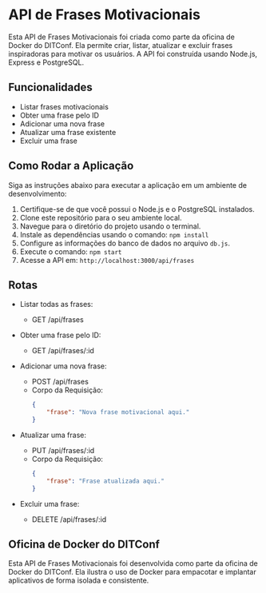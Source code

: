 # API de Frases Motivacionais

Esta API de Frases Motivacionais foi criada como parte da oficina de Docker do DITConf. Ela permite criar, listar, atualizar e excluir frases inspiradoras para motivar os usuários. A API foi construída usando Node.js, Express e PostgreSQL.

## Funcionalidades

- Listar frases motivacionais
- Obter uma frase pelo ID
- Adicionar uma nova frase
- Atualizar uma frase existente
- Excluir uma frase

## Como Rodar a Aplicação

Siga as instruções abaixo para executar a aplicação em um ambiente de desenvolvimento:

1. Certifique-se de que você possui o Node.js e o PostgreSQL instalados.
2. Clone este repositório para o seu ambiente local.
3. Navegue para o diretório do projeto usando o terminal.
4. Instale as dependências usando o comando: `npm install`
5. Configure as informações do banco de dados no arquivo `db.js`.
6. Execute o comando: `npm start`
7. Acesse a API em: `http://localhost:3000/api/frases`

## Rotas

- Listar todas as frases:
  - GET /api/frases

- Obter uma frase pelo ID:
  - GET /api/frases/:id

- Adicionar uma nova frase:
  - POST /api/frases
  - Corpo da Requisição:
    ```json
    {
        "frase": "Nova frase motivacional aqui."
    }
    ```

- Atualizar uma frase:
  - PUT /api/frases/:id
  - Corpo da Requisição:
    ```json
    {
        "frase": "Frase atualizada aqui."
    }
    ```

- Excluir uma frase:
  - DELETE /api/frases/:id

## Oficina de Docker do DITConf

Esta API de Frases Motivacionais foi desenvolvida como parte da oficina de Docker do DITConf. Ela ilustra o uso de Docker para empacotar e implantar aplicativos de forma isolada e consistente.
